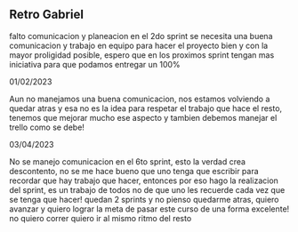## Retro Gabriel 

falto comunicacion y planeacion en el 2do sprint
se necesita una buena comunicacion y trabajo en equipo para hacer el proyecto bien y con la mayor proligidad posible, espero que en los proximos sprint tengan mas iniciativa para que podamos entregar un 100% 

01/02/2023

Aun no manejamos una buena comunicacion, nos estamos volviendo a quedar atras y esa no es la idea para respetar el trabajo que hace el resto, tenemos que mejorar mucho ese aspecto y tambien debemos manejar el trello como se debe!

03/04/2023

No se manejo comunicacion en el 6to sprint, esto la verdad crea descontento, no se me hace bueno que uno tenga que escribir para recordar que hay trabajo que hacer, entonces por eso hago la realizacion del sprint, es un trabajo de todos no de que uno les recuerde cada vez que se tenga que hacer! quedan 2 sprints y no pienso quedarme atras, quiero avanzar y quiero lograr la meta de pasar este curso de una forma excelente! no quiero correr quiero ir al mismo ritmo del resto
